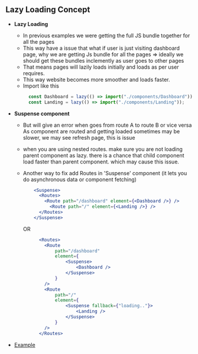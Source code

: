 ## Lazy Loading Concept

- **Lazy Loading**
  - In previous examples we were getting the full JS bundle together for all the pages
  - This way have a issue that what if user is just visiting dashboard page, why we are getting Js bundle for all the pages => ideally we should get these bundles inclemently as user goes to other pages
  - That means pages will lazily loads initially and loads as per user requires.
  - This way website becomes more smoother and loads faster.
  - Import like this
      ```jsx
        const Dashboard = lazy(() => import("./components/Dashboard"));
        const Landing = lazy(() => import("./components/Landing"));
      ``` 
  
- **Suspense component**
  - But will give an error when goes from route A to route B or vice versa
     As component are routed and getting loaded sometimes may be slower, we may see refresh page, this is issue
  - when you are using nested routes. make sure you are not loading parent
    component as lazy. there is a chance that child component load faster than
    parent component. which may cause this issue.
  - Another way to fix add Routes in 'Suspense' component (it lets you do
    asynchronous data or component fetching)

      ```jsx
          <Suspense>
            <Routes>
              <Route path="/dashboard" element={<Dashboard />} />
                <Route path="/" element={<Landing />} />
            </Routes>
          </Suspense>
      ```
      OR
      ```jsx
            <Routes>
              <Route
                  path="/dashboard"
                  element={
                      <Suspense>
                          <Dashboard />
                      </Suspense>
                  }
              />
              <Route
                  path="/"
                  element={
                      <Suspense fallback={"loading.."}>
                          <Landing />
                      </Suspense>
                  }
              />
            </Routes>
      ```
- [Example](https://github.com/princebansal7/Web-Development-Concepts/blob/main/react-js/19.react-lazy-loading/src/App.jsx)